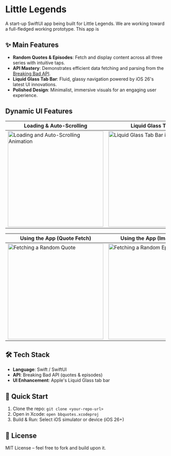 # Little Legends

A start-up SwiftUI app being built for Little Legends. We are working toward a full-fledged working prototype. This app is 

## ✨ Main Features

- **Random Quotes & Episodes**: Fetch and display content across all three series with intuitive taps.
- **API Mastery**: Demonstrates efficient data fetching and parsing from the [Breaking Bad API](https://breakingbadapi.com/).
- **Liquid Glass Tab Bar**: Fluid, glassy navigation powered by iOS 26's latest UI innovations.
- **Polished Design**: Minimalist, immersive visuals for an engaging user experience.

## Dynamic UI Features

| Loading & Auto-Scrolling | Liquid Glass Tab Bar |
|---------------------------|----------------------|
| <img src="INSERT GIF HERE" width="300" alt="Loading and Auto-Scrolling Animation"> | <img src="INSERT GIF HERE" width="300" alt="Liquid Glass Tab Bar in Action"> |

| Using the App (Quote Fetch) | Using the App (Image Fetch) |
|-----------------------------|-------------------------------|
| <img src="INSERT GIF HERE" width="300" alt="Fetching a Random Quote"> | <img src="INSERT GIF HERE" width="300" alt="Fetching a Random Episode">

## 🛠 Tech Stack

- **Language**: Swift / SwiftUI
- **API**: Breaking Bad API (quotes & episodes)
- **UI Enhancement**: Apple's Liquid Glass tab bar

## 🚀 Quick Start

1. Clone the repo: `git clone <your-repo-url>`
2. Open in Xcode: `open bbquotes.xcodeproj`
3. Build & Run: Select iOS simulator or device (iOS 26+)

## 📝 License

MIT License – feel free to fork and build upon it.
